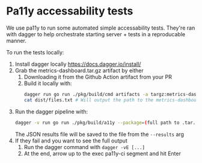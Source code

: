 # Pa11y accessability tests

We use pa11y to run some automated simple accessability tests. They're ran with dagger to help orchestrate starting server + tests in a reproducable manner.

To run the tests locally:

1. Install dagger locally https://docs.dagger.io/install/
2. Grab the metrics-dashboard.tar.gz artifact by either
   1. Downloading it from the Github Action artifact from your PR
   1. Build it locally with:
      ```sh
      dagger run go run ./pkg/build/cmd artifacts -a targz:metrics-dashboard:linux/amd64 --metrics-dashboard-dir="$PWD" > dist/files.txt
      cat dist/files.txt # Will output the path to the metrics-dashboard.tar.gz 
      ```
3. Run the dagger pipeline with:
   ```sh
   dagger -v run go run ./pkg/build/a11y --package=(full path to .tar.gz) --results=./pa11y-ci-results.json
   ```
   The JSON results file will be saved to the file from the `--results` arg 
4. If they fail and you want to see the full output
   1. Run the dagger command with `dagger -vE [...]`
   2. At the end, arrow up to the exec pa11y-ci segment and hit Enter